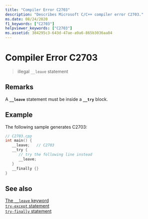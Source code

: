 ```yaml
---
title: "Compiler Error C2703"
description: "Describes Microsoft C/C++ compiler error C2703."
ms.date: 08/24/2020
f1_keywords: ["C2703"]
helpviewer_keywords: ["C2703"]
ms.assetid: 384295c3-643d-47ae-a9a6-865b3036aa84
---
```

# Compiler Error C2703

> illegal `__leave` statement

## Remarks

A **`__leave`** statement must be inside a **`__try`** block.

## Example

The following sample generates C2703:

```cpp
// C2703.cpp
int main() {
   __leave;   // C2703
   __try {
      // try the following line instead
      __leave;
   }
   __finally {}
}
```

## See also

[The `__leave` keyword](../../cpp/try-except-statement.md#__leave)\
[`try-except` statement](../../cpp/try-except-statement.md)\
[`try-finally` statement](../../cpp/try-finally-statement.md)
